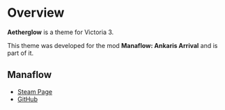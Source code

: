 # Overview
**Aetherglow** is a theme for Victoria 3.

This theme was developed for the mod **Manaflow: Ankaris Arrival** and is part of it.

## Manaflow
- [Steam Page](https://steamcommunity.com/sharedfiles/filedetails/?id=3371719217)
- [GitHub](https://github.com/kaiser-chris/gate-mod)